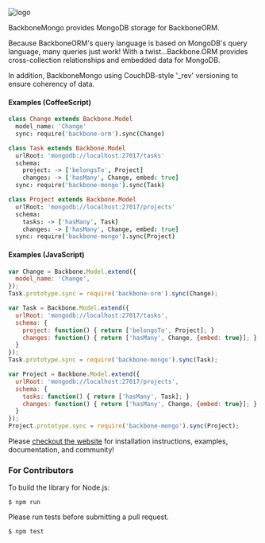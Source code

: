 ![logo](https://github.com/vidigami/backbone-mongo/raw/master/media/logo.png)

BackboneMongo provides MongoDB storage for BackboneORM.

Because BackboneORM's query language is based on MongoDB's query language, many queries just work! With a twist...Backbone.ORM provides cross-collection relationships and embedded data for MongoDB.

In addition, BackboneMongo using CouchDB-style '_rev' versioning to ensure coherency of data.

#### Examples (CoffeeScript)

```coffeescript
class Change extends Backbone.Model
  model_name: 'Change'
  sync: require('backbone-orm').sync(Change)

class Task extends Backbone.Model
  urlRoot: 'mongodb://localhost:27017/tasks'
  schema:
    project: -> ['belongsTo', Project]
    changes: -> ['hasMany', Change, embed: true]
  sync: require('backbone-mongo').sync(Task)

class Project extends Backbone.Model
  urlRoot: 'mongodb://localhost:27017/projects'
  schema:
    tasks: -> ['hasMany', Task]
    changes: -> ['hasMany', Change, embed: true]
  sync: require('backbone-mongo').sync(Project)
```

#### Examples (JavaScript)

```javascript
var Change = Backbone.Model.extend({
  model_name: 'Change',
});
Task.prototype.sync = require('backbone-orm').sync(Change);

var Task = Backbone.Model.extend({
  urlRoot: 'mongodb://localhost:27017/tasks',
  schema: {
    project: function() { return ['belongsTo', Project]; }
    changes: function() { return ['hasMany', Change, {embed: true}]; }
  }
});
Task.prototype.sync = require('backbone-mongo').sync(Task);

var Project = Backbone.Model.extend({
  urlRoot: 'mongodb://localhost:27017/projects',
  schema: {
    tasks: function() { return ['hasMany', Task]; }
    changes: function() { return ['hasMany', Change, {embed: true}]; }
  }
});
Project.prototype.sync = require('backbone-mongo').sync(Project);
```

Please [checkout the website](http://vidigami.github.io/backbone-orm/backbone-mongo.html) for installation instructions, examples, documentation, and community!


### For Contributors

To build the library for Node.js:

```
$ npm run
```

Please run tests before submitting a pull request.

```
$ npm test
```